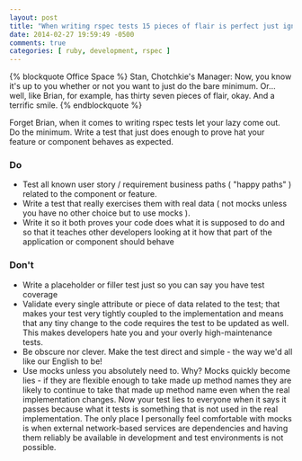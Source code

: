 ```yaml
---
layout: post
title: "When writing rspec tests 15 pieces of flair is perfect just ignore Brian"
date: 2014-02-27 19:59:49 -0500
comments: true
categories: [ ruby, development, rspec ]
---
```


{% blockquote Office Space %}
Stan, Chotchkie's Manager: Now, you know it's up to you whether or not
you want to just do the bare minimum. Or... well, like Brian, for
example, has thirty seven pieces of flair, okay. And a terrific smile. 
{% endblockquote %}

Forget Brian, when it comes to writing rspec tests let your lazy come
out.  Do the minimum.  Write a test that just does enough to prove
hat your feature or component behaves as expected.

### Do

* Test all known user story / requirement business paths ( "happy paths" )
  related to the component or feature.
* Write a test that really exercises them with real data ( not mocks
  unless you have no other choice but to use mocks ).
* Write it so it both proves your code does what it is supposed to do
  and so that it teaches other developers looking at it how that part of
  the application or component should behave

### Don't

* Write a placeholder or filler test just so you can say you have test
  coverage
* Validate every single attribute or piece of data related to the test;
  that makes your test very tightly coupled to the implementation and
  means that any tiny change to the code requires the test to be updated
  as well.  This makes developers hate you and your overly high-maintenance tests.
* Be obscure nor clever.  Make the test direct and simple - the way we'd
  all like our English to be!
* Use mocks unless you absolutely need to.  Why?  Mocks quickly become
  lies - if they are flexible enough to take made up method names they are
  likely to continue to take that made up method name even when the real
  implementation changes. Now your test lies to everyone when it says
  it passes because what it tests is something that is not used in the real
  implementation.  The only place I personally feel comfortable with
  mocks is when external network-based services are dependencies and
  having them reliably be available in development and test environments
  is not possible.
